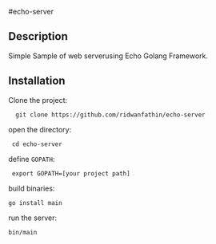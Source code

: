#echo-server

## Description 
Simple Sample of web serverusing Echo Golang Framework.

## Installation
Clone the project:
```
  git clone https://github.com/ridwanfathin/echo-server
 ```
 open the directory:
 ```
  cd echo-server
 ```
 
 define `GOPATH`:
 ```
  export GOPATH=[your project path]
 ```
 
 build binaries: 
 ``` 
 go install main
 
 ```
 
 run the server: 
 
 ```
 bin/main
 
 ```
 
 
